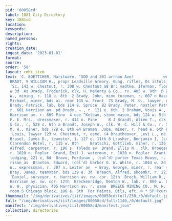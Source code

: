 ```yaml
---
pid: '00058cd'
label: 1881 City Directory
key: 1881cd
location: 
keywords: 
description: 
named_persons: 
rights: 
creation_date: 
ingest_date: '2023-01-01'
format: 
source: 
order: '58'
layout: cmhc_item
text: 'C. BOETTCHER, Haritware, "SOD and 301 arrnon Ave!             we BRA BRE  82
  BRADT, ¥ WILLIAM H., propr Leadville Armory. Gung, rifles, Os istols, locksmith,
  ‘Sc. 143 w. Chestnut, r. 308 w. Chestnut a8 Br: vadtke, Iferman, florist, v. 118
  w 3d  Az Brady, Froderick, clk, H. MeKenty & Co., rv. 405 w. 9th  @ Brady, Goorge
  W., mining, r. 118 e. 8th  2 Brady, John, mine foreman, r. 607 n Hazel  gy, Brady,
  Michael, miner, bds al. rear 135 w. Front  7S Brady, M. ©., lawyer, r. 131 w. 2d  4
  Brady, Patrick, lab. bds 114 8. Spruce  B2 Brady, Peter, hostler Patten & Graham,
  r. 601 Harrison av  pd Brady, —., r. 121 e. 6th  2 Braham, Vouis A., clothing, 410
  Harrison av. r. 609 Pino  4 eee “Kelean, stone mason, bds 124 w. 5th  < mahall,
  F. E. Mrs., dressmaker, r. 414 n. Pine     B J Brandt, Alien T., clk W. C. Hill
  & Co., r, 528 ¢. 6th a Brandt, Joseph W., clk. W. C. Hill & Co., r. 519 6. 8th Brandt,
  M. H., miner, bds 729 e. 8th &4 Braman, Joba, miner, r. head e. 6th Fe] Branson,
  ‘Louis, lawyer 123 w. Chestnut, r, esme. (4 Brauthoover, Levi L., ne r 140 w. 4th
  Brasel, James D., teamster, 1. 127 e. 11th 8 Lrasher, Benjamin I, (col’d) porter
  Clarendon Hotel, r. 115 w. 8th     Bratschi, Gottlieb, miner, r. 136 e. 34  Bratsley,
  Alfred, carpenter, r. 196 s. Toledo av  Brand, Ellis N., clk. Kroeger Bros. & Co.,
  r. 1020 n. Poplar  Brand, Emil J. waterman, r. 1020 n. Poplar  Brantigam, Philip,
  lodging, 221 ¢, 8d  Bravo, Ferdinan , (col’d) porter Texas House, r. rear 216 Mar-
  rison_av  Braxton, Edward, (col’d) barber G. W. White, r. 1044 w. 2d  Bray, Edward
  W., expressman, r. 307 n. Leiter av  ~ Bray, George, miner, r. rear 428 e. 5th  2
  Bray, James, teamster, bds 139 e. 3d  Breach, Alfred, shoemkr, r. 223 e. 12th  Breck,
  ‘Daniel, surveyor, r. Harrison av. nw. cor. 12th  Breck, William R., mining, r.
  Harrison ay. nw. cor. 12th  Breckenridge, Denton W., lab. r. 809 w. Chestnut  Bredin,
  W. W., physician, 405 Harrison av. r. same  BREECE MINING CO., M. H. Slater, superintendent,
  room 5 Chicago block, 106 e. 5th  For Paints, Oils, eft, © * SP Fcurer  WHOLESALE     CRACKER:         '
thumbnail: "/img/derivatives/iiif/images/00058cd/full/250,/0/default.jpg"
full: "/img/derivatives/iiif/images/00058cd/full/1140,/0/default.jpg"
manifest: "/img/derivatives/iiif/00058cd/manifest.json"
collection: directories
---
```

